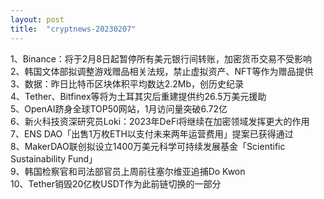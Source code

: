 ```yaml
---
layout: post
title:  "cryptnews-20230207"
---
```

1、Binance：将于2月8日起暂停所有美元银行间转账，加密货币交易不受影响  
2、韩国文体部拟调整游戏赠品相关法规，禁止虚拟资产、NFT等作为赠品提供  
3、数据：昨日比特币区块体积平均数达2.2Mb，创历史纪录  
4、Tether、Bitfinex等将为土耳其灾后重建提供约26.5万美元援助  
5、OpenAI跻身全球TOP50网站，1月访问量突破6.72亿  
6、新火科技资深研究员Loki：2023年DeFi将继续在加密领域发挥更大的作用  
7、ENS DAO「出售1万枚ETH以支付未来两年运营费用」提案已获得通过  
8、MakerDAO联创拟设立1400万美元科学可持续发展基金「Scientific Sustainability Fund」  
9、韩国检察官和司法部官员上周前往塞尔维亚追捕Do Kwon  
10、Tether销毁20亿枚USDT作为此前链切换的一部分  

